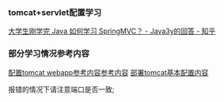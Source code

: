 ### tomcat+servlet配置学习
[大学生刚学完 Java 如何学习 SpringMVC？ - Java3y的回答 - 知乎](https://www.zhihu.com/question/327107482/answer/718731277)

### 部分学习情况参考内容

[配置tomcat webapp参考内容参考内容](https://www.cnblogs.com/lihanxiang/p/8447893.html)
[部署tomcat基本配置内容](https://www.cnblogs.com/lihanxhttps://www.cnblogs.com/lihanxiang/p/8447893.htmliang/p/8447893.html)

报错的情况下请注意端口是否一致;

